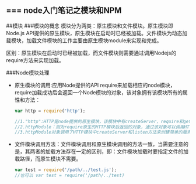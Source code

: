 ===
node入门笔记之模块和NPM
---

##模块
###模块的概念
模块分为两类：原生模块和文件模块。原生模块即Node.js API提供的原生模块，原生模块在启动时已经被加载。文件模块为动态加载模块，加载文件模块的工作主要由原生模块module来实现和完成。

区别：原生模块在启动时已经被加载，而文件模块则需要通过调用Nodejs的require方法来实现加载。

###Node模块处理
- 原生模块的调用:应用Node提供的API require来加载相应的node模块，require加载成功后会返回一个Node模块的对象，该对象拥有该模块所有的属性和方法：

    ```javascript
    var http = require('http');

    //1."http":HTTP是node提供的原生模块，该模块中有createServer，require和get等多个方法和属性
    //2.httpModule：则为require原生的HTTP模块后返回的对象，通过该对象可以调用HTTP模块的所有属性和方法。
    //3.httpModule对象调用了HTTP模块中createServer和listen方法来创建简单的服务器对象。
    ```

- 文件模块调用方法：文件模块调用和原生模块调用的方法一致，当需要注意的是，其两者的加载方法存在一定的区别，即：文件模块加载时要指定文件的加载路径，而原生模块不需要。
	```javascript
    var test = require('/path/../test.js');
    //也可以 var test = require('/path/../test)
    
    ```
